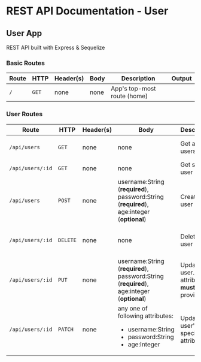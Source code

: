 # REST API Documentation - User

## User App

REST API built with Express & Sequelize

### Basic Routes

Route  | HTTP | Header(s) |   Body   | Description | Output |
-------|------|-------|-------------|--------|--------|
`/`  | `GET` | none | none | App's top-most route (home) |  |

### User Routes

Route  | HTTP | Header(s) |   Body   | Description | Output |
-------|------|-------|-------------|--------|--------|
`/api/users`  | `GET` | none | none | Get all users info | array of User objects |
`/api/users/:id` | `GET` | none | none | Get single user info | a User object |
`/api/users`  | `POST` | none | username:String (**required**), password:String (**required**), age:integer (**optional**) | Create a user | User object that has been inserted in DB |
`/api/users/:id`  | `DELETE` | none | none | Delete a user | ID of the deleted user |
`/api/users/:id`  | `PUT` | none | username:String (**required**), password:String (**required**), age:integer (**optional**)  | Update a user. All attributes **must** be provided | ID of the updated user |
`/api/users/:id`  | `PATCH` | none | any one of following attributes: <ul><li>username:String</li><li>password:String</li><li>age:Integer</li></ul> | Update a user's specific attribute | | ID of the updated user |